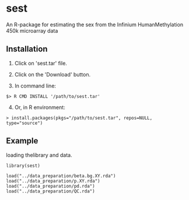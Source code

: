 # sest
An R-package for estimating the sex from the Infinium HumanMethylation 450k microarray data

## Installation
1) Click on 'sest.tar' file.

2) Click on the 'Download' button.

3) In command line: 
```
$> R CMD INSTALL '/path/to/sest.tar'
```

4) Or, in R environment: 
```{r}
> install.packages(pkgs="/path/to/sest.tar", repos=NULL, type="source")
```


## Example

loading thelibrary and data.
```{r}
library(sest)

load("../data_preparation/beta.bg.XY.rda")
load("../data_preparation/p.XY.rda")
load("../data_preparation/pd.rda")
load("../data_preparation/QC.rda")
```
